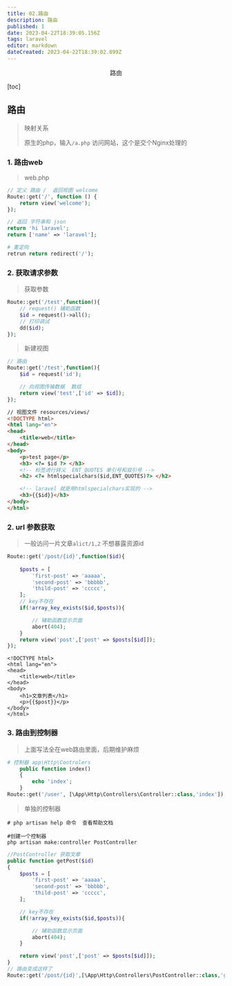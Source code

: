 ```yaml
---
title: 02.路由
description: 路由
published: 1
date: 2023-04-22T18:39:05.156Z
tags: laravel
editor: markdown
dateCreated: 2023-04-22T18:39:02.099Z
---
```


<center>路由</center>



[toc]





## 路由

> 映射关系
>
> 原生的php，输入`/a.php` 访问网站，这个是交个Nginx处理的



### 1. 路由web

> web.php

```php
// 定义 路由 /  返回视图 welcome
Route::get('/', function () {
    return view('welcome');
});

// 返回 字符串和 json   
return 'hi laravel';
return ['name' => 'laravel'];

# 重定向 
retrun return redirect('/');
```





### 2. 获取请求参数

> 获取参数

```php
Route::get('/test',function(){
    // request() 辅助函数 
    $id = request()->all();
    // 打印调试
    dd($id);
});
```

> 新建视图

```php
// 路由
Route::get('/test',function(){
    $id = request('id');

    // 向视图传输数据  数组
    return view('test',['id' => $id]);
});
```

```html
// 视图文件 resources/views/ 
<!DOCTYPE html>
<html lang="en">
<head>
    <title>web</title>
</head>
<body>
    <p>test page</p>
    <h3> <?= $id ?> </h3>
    <!-- 标签进行转义  ENT_QUOTES 单引号和双引号 -->
    <h2> <?= htmlspecialchars($id,ENT_QUOTES)?> </h2>

    <!-- laravel 就是用htmlspecialchars实现的 -->
    <h3>{{$id}}</h3>
</body>
</html>
```





### 2. url 参数获取

> 一般访问一片文章`alict/1,2` 不想暴露资源id

```php
Route::get('/post/{id}',function($id){
    
    $posts = [
        'first-post' => 'aaaaa',
        'second-post' => 'bbbbb',
        'thild-post' => 'ccccc',
    ];
    // key不存在
    if(!array_key_exists($id,$posts)){

        // 辅助函数显示页面
        abort(404);
    }
    return view('post',['post' => $posts[$id]]);
});
```

```php+HTML
<!DOCTYPE html>
<html lang="en">
<head>
    <title>web</title>
</head>
<body>
    <h1>文章列表</h1>
    <p>{{$post}}</p>
</body>
</html>
```



### 3. 路由到控制器

> 上面写法全在web路由里面，后期维护麻烦

```php
# 控制器 app\Http\Controlers
    public function index()
    {
        echo 'index';
    }
Route::get('/user', [\App\Http\Controllers\Controller::class,'index']);
```

> 单独的控制器

```shell
# php artisan help 命令  查看帮助文档

#创建一个控制器
php artisan make:controller PostController
```

```php
//PostController 获取文章
public function getPost($id)
{
    $posts = [
        'first-post' => 'aaaaa',
        'second-post' => 'bbbbb',
        'thild-post' => 'ccccc',
    ];

    // key不存在
    if(!array_key_exists($id,$posts)){

        // 辅助函数显示页面
        abort(404);
    }

    return view('post',['post' => $posts[$id]]);
}
// 路由变成这样了
Route::get('/post/{id}',[\App\Http\Controllers\PostController::class,'getPost']);
```





